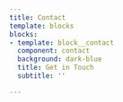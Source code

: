 ```yaml
---
title: Contact
template: blocks
blocks:
- template: block__contact
  component: contact
  background: dark-blue
  title: Get in Touch
  subtitle: ''

---
```

